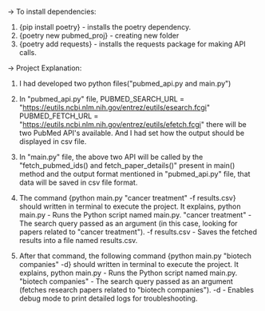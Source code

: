 -> To install dependencies:
1. {pip install poetry} - installs the poetry dependency.
2. {poetry new pubmed_proj} - creating new folder
3. {poetry add requests} -  installs the requests package for making API calls.


-> Project Explanation:
1. I had developed two python files("pubmed_api.py and main.py")

2. In "pubmed_api.py" file, 
    PUBMED_SEARCH_URL = "https://eutils.ncbi.nlm.nih.gov/entrez/eutils/esearch.fcgi"
    PUBMED_FETCH_URL = "https://eutils.ncbi.nlm.nih.gov/entrez/eutils/efetch.fcgi"
there will be two PubMed API's available. And I had set how the output should be displayed in csv file.

3. In "main.py" file, the above two API will be called by the "fetch_pubmed_ids() and fetch_paper_details()" present in main() method and the output format mentioned in "pubmed_api.py" file, that data will be saved in csv file format.

4. The command {python main.py "cancer treatment" -f results.csv} should written in terminal to execute the project. It explains,
    python main.py -	Runs the Python script named main.py.
    "cancer treatment" -	The search query passed as an argument (in this case, looking for papers related to "cancer treatment").
    -f results.csv -	Saves the fetched results into a file named results.csv.

5. After that command, the following command {python main.py "biotech companies" -d} should written in terminal to execute the project. It explains,
    python main.py -	Runs the Python script named main.py.
    "biotech companies" -	The search query passed as an argument (fetches research papers related to "biotech companies").
    -d -	Enables debug mode to print detailed logs for troubleshooting.


